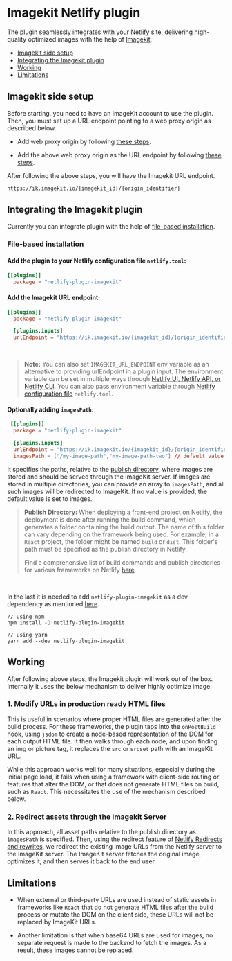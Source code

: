 # Imagekit Netlify plugin

The plugin seamlessly integrates with your Netlify site, delivering high-quality optimized images with the help of [Imagekit](https://imagekit.io/).

- [Imagekit side setup](#imagekit-side-setup)
- [Integrating the Imagekit plugin](#integrating-the-imagekit-plugin)
- [Working](#working)
- [Limitations](#limitations)

## Imagekit side setup

Before starting, you need to have an ImageKit account to use the plugin. Then, you must set up a URL endpoint pointing to a web proxy origin as described below.

- Add web proxy origin by following [these steps](https://imagekit.io/docs/integration/web-proxy).

- Add the above web proxy origin as the URL endpoint by following [these steps](https://imagekit.io/docs/integration/connect-external-storage#creating-a-new-url-endpoint).

After following the above steps, you will have the Imagekit URL endpoint.

```
https://ik.imagekit.io/{imagekit_id}/{origin_identifier}
```

## Integrating the Imagekit plugin

Currently you can integrate plugin with the help of [file-based installation](https://docs.netlify.com/integrations/build-plugins/#file-based-installation).

### File-based installation

#### Add the plugin to your Netlify configuration file `netlify.toml`:

```toml
[[plugins]]
  package = "netlify-plugin-imagekit"
```

#### Add the Imagekit URL endpoint:

```toml
[[plugins]]
  package = "netlify-plugin-imagekit"

  [plugins.inputs]
  urlEndpoint = "https://ik.imagekit.io/{imagekit_id}/{origin_identifier}"
```

<br>

> **Note:**
> You can also set `IMAGEKIT_URL_ENDPOINT` env variable as an alternative to providing urlEndpoint in a plugin input.
The environment variable can be set in multiple ways through [Netlify UI, Netlify API, or Netlify CLI](https://docs.netlify.com/environment-variables/get-started/#create-variables-with-the-netlify-ui-cli-or-api). You can also pass environment variable through [Netlify configuration file](https://docs.netlify.com/environment-variables/get-started/#create-variables-with-a-netlify-configuration-file) `netlify.toml`.

#### Optionally adding `imagesPath`:

```toml
 [[plugins]]
  package = "netlify-plugin-imagekit"

  [plugins.inputs]
  urlEndpoint = "https://ik.imagekit.io/{imagekit_id}/{origin_identifier}"
  imagesPath = ["/my-image-path","my-image-path-two"] // default value is set to "images"
```

 It specifies the paths, relative to the [publish directory](https://docs.netlify.com/configure-builds/overview/#set-the-publish-directory), where images are stored and should be served through the ImageKit server. If images are stored in multiple directories, you can provide an array to `imagesPath`, and all such images will be redirected to ImageKit. If no value is provided, the default value is set to images.

 > **Publish Directory:**
 >When deploying a front-end project on Netlify, the deployment is done after running the build command, which generates a folder containing the build output. The name of this folder can vary depending on the framework being used. For example, in a `React` project, the folder might be named `build` or `dist`. This folder's path must be specified as the publish directory in Netlify.
 >
 >Find a comprehensive list of build commands and publish directories for various frameworks on Netlify [here](https://docs.netlify.com/frameworks/).

 <br>

 In the last it is needed to add `netlify-plugin-imagekit` as a dev dependency as mentioned [here](https://docs.netlify.com/integrations/build-plugins/#add-dependency).

```
// using npm
npm install -D netlify-plugin-imagekit

// using yarn 
yarn add --dev netlify-plugin-imagekit
```

## Working
After following above steps, the Imagekit plugin will work out of the box. Internally it uses the below mechanism to deliver highly optimize image. 

### 1. Modify URLs in production ready HTML files
This is useful in scenarios where proper HTML files are generated after the build process. For these frameworks, the plugin taps into the `onPostBuild` hook, using `jsdom` to create a node-based representation of the DOM for each output HTML file. It then walks through each node, and upon finding an img or picture tag, it replaces the `src` or `srcset` path with an ImageKit URL.

While this approach works well for many situations, especially during the initial page load, it fails when using a framework with client-side routing or features that alter the DOM, or that does not generate HTML files on build, such as `React`. This necessitates the use of the mechanism described below.

### 2. Redirect assets through the Imagekit Server

In this approach, all asset paths relative to the publish directory as `imagesPath` is specified. Then, using the redirect feature of [Netlify Redirects and rewrites](https://docs.netlify.com/routing/redirects/), we redirect the existing image URLs from the Netlify server to the ImageKit server. The ImageKit server fetches the original image, optimizes it, and then serves it back to the end user.

## Limitations

- When external or third-party URLs are used instead of static assets in frameworks like `React` that do not generate HTML files after the build process or mutate the DOM on the client side, these URLs will not be replaced by ImageKit URLs.

- Another limitation is that when base64 URLs are used for images, no separate request is made to the backend to fetch the images. As a result, these images cannot be replaced.